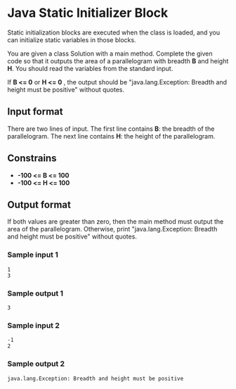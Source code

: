 # Java Static Initializer Block

Static initialization blocks are executed when the class is loaded, and you can initialize static variables in those blocks.

You are given a class Solution with a main method.
Complete the given code so that it outputs the area of a parallelogram with breadth **B** and height **H**. You should read the variables from the standard input.

If **B <= 0** or **H <= 0** , the output should be "java.lang.Exception: Breadth and height must be positive" without quotes.

## Input format

There are two lines of input.
The first line contains **B**: the breadth of the parallelogram.
The next line contains **H**: the height of the parallelogram.

## Constrains

- **-100 <= B <= 100**
- **-100 <= H <= 100**

## Output format

If both values are greater than zero, then the main method must output the area of the parallelogram. 
Otherwise, print "java.lang.Exception: Breadth and height must be positive" without quotes.

### Sample input 1

```
1
3
```

### Sample output 1
```
3
```

### Sample input 2

```
-1
2
```

### Sample output 2

```
java.lang.Exception: Breadth and height must be positive
```